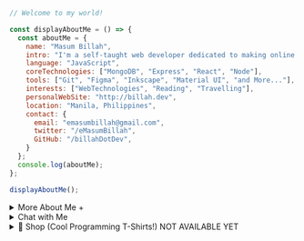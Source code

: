 
```javascript
// Welcome to my world!

const displayAboutMe = () => {
  const aboutMe = {
    name: "Masum Billah",
    intro: "I'm a self-taught web developer dedicated to making online dreams a reality.",
    language: "JavaScript",
    coreTechnologies: ["MongoDB", "Express", "React", "Node"],
    tools: ["Git", "Figma", "Inkscape", "Material UI", "and More..."],
    interests: ["WebTechnologies", "Reading", "Travelling"],
    personalWebSite: "http://billah.dev",
    location: "Manila, Philippines",
    contact: {
      email: "emasumbillah@gmail.com",
      twitter: "/eMasumBillah",
      GitHub: "/billahDotDev",
    }
  };
  console.log(aboutMe);
};

displayAboutMe();
```


<details> 
<summary>More About Me &#43;</summary>


```html
My Story:
I am passionate about JavaScript and web technologies. Before the pandemic, I was a struggling entrepreneur in the clothing industry.
'Cotton Logic' is a company where I hustled as a rainmaker. My business had its ups and downs, which were stressful, but I was learning something new every day. During the pandemic, I decided to bring my passion into the business. Nowadays, two roles in my real-life game are:
'Web Development Service' and Rainmaking for 'Clogic'. 

I Speak:
English, Bangla (Native), Taglish, Hindi, and of course Javascript!

Certification:
I'm a Bangladesh University of Engineering and Technology (BUET) certified full-stack web developer on a journey
of modern web mastery at the University of Helsinki.
```
</details>



<details> 
<summary>Chat with Me</summary>
  
 ```html 
There are times when you need someone to listen or give some advice.
Book a slot to chat - anything from personal to career,
Web Development, Graphic design, Business, and Mental Health.

The slots for May and June are fully booked.
Availability for July will be announced in June on my Twitter account.
Alternatively, you can Fill out the (google form) to get notified.

```
</details>


<details> 
<summary>🛒 Shop (Cool Programming T-Shirts!) NOT AVAILABLE YET</summary>
(Under Construction)

<br />
<br />
<br />
# Wellcome to Cotton Logic Online Store
<br />
<br />
<br />


![JavaScript T-Shirt](https://m.media-amazon.com/images/I/A13usaonutL._CLa%7C2140%2C2000%7C71P8WfrducL.png%7C0%2C0%2C2140%2C2000%2B0.0%2C0.0%2C2140.0%2C2000.0_AC_SX679_.png)

Javascript Men's T-shirt (JST)
Price: $5.99

![Python Men's T-shirt](https://m.media-amazon.com/images/I/A13usaonutL._CLa%7C2140%2C2000%7C71P8WfrducL.png%7C0%2C0%2C2140%2C2000%2B0.0%2C0.0%2C2140.0%2C2000.0_AC_SX679_.png)

Python Men's T-shirt (PT)
Price: $5.99


![Java M'ens T-Shirt](https://m.media-amazon.com/images/I/A13usaonutL._CLa%7C2140%2C2000%7C71P8WfrducL.png%7C0%2C0%2C2140%2C2000%2B0.0%2C0.0%2C2140.0%2C2000.0_AC_SX679_.png)

Java Men's T-shirt (JT)
Price: $5.99

🛒 How to Order

Ready to get your hands on these awesome products? Here's how:

 Send a WhatsApp/ telegram/ Viber message with the following information:
   - Product name and Code(s) or Screen short(s)
   - Quantity
   - Shipping address
4. 💸 We'll respond to confirm your order and provide payment instructions.

Or
visit our online ![store](google.com)


Happy shopping! 🎁
</details>
